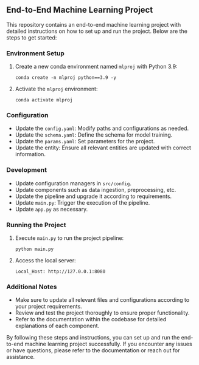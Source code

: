 ## End-to-End Machine Learning Project

This repository contains an end-to-end machine learning project with detailed instructions on how to set up and run the project. Below are the steps to get started:

### Environment Setup

1. Create a new conda environment named `mlproj` with Python 3.9:
   ```
   conda create -n mlproj python==3.9 -y
   ```

2. Activate the `mlproj` environment:
   ```
   conda activate mlproj
   ```

### Configuration

- Update the `config.yaml`: Modify paths and configurations as needed.
- Update the `schema.yaml`: Define the schema for model training.
- Update the `params.yaml`: Set parameters for the project.
- Update the entity: Ensure all relevant entities are updated with correct information.

### Development

- Update configuration managers in `src/config`.
- Update components such as data ingestion, preprocessing, etc.
- Update the pipeline and upgrade it according to requirements.
- Update `main.py`: Trigger the execution of the pipeline.
- Update `app.py` as necessary.

### Running the Project

1. Execute `main.py` to run the project pipeline:
   ```
   python main.py
   ```

2. Access the local server:
   ```
   Local_Host: http://127.0.0.1:8080
   ```

### Additional Notes

- Make sure to update all relevant files and configurations according to your project requirements.
- Review and test the project thoroughly to ensure proper functionality.
- Refer to the documentation within the codebase for detailed explanations of each component.

By following these steps and instructions, you can set up and run the end-to-end machine learning project successfully. If you encounter any issues or have questions, please refer to the documentation or reach out for assistance.